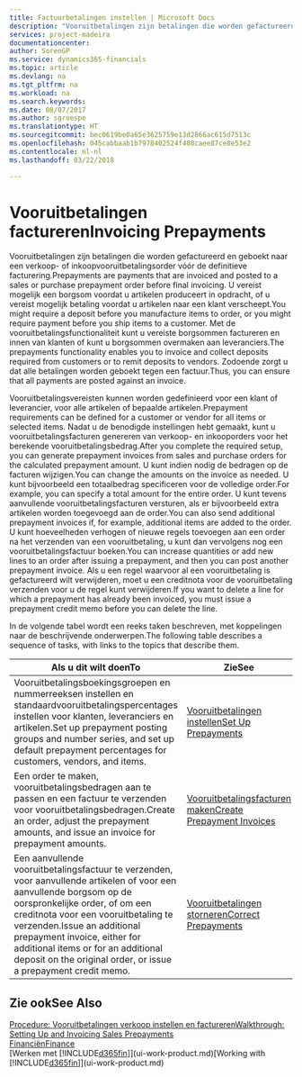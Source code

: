 ```yaml
---
title: Factuurbetalingen instellen | Microsoft Docs
description: "Vooruitbetalingen zijn betalingen die worden gefactureerd en geboekt naar een verkoop- of inkoopvooruitbetalingsorder vóór de definitieve facturering. U vereist mogelijk een borgsom voordat u artikelen produceert in opdracht, of u vereist mogelijk betaling voordat u artikelen naar een klant verscheept. Met de vooruitbetalingsfunctionaliteit kunt u vereiste borgsommen factureren en innen van klanten of kunt u borgsommen overmaken aan leveranciers. Zodoende zorgt u dat alle betalingen worden geboekt tegen een factuur."
services: project-madeira
documentationcenter: 
author: SorenGP
ms.service: dynamics365-financials
ms.topic: article
ms.devlang: na
ms.tgt_pltfrm: na
ms.workload: na
ms.search.keywords: 
ms.date: 08/07/2017
ms.author: sgroespe
ms.translationtype: HT
ms.sourcegitcommit: bec0619be0a65e3625759e13d2866ac615d7513c
ms.openlocfilehash: 045cabbaab1b7978402524f408caee87ce8e53e2
ms.contentlocale: nl-nl
ms.lasthandoff: 03/22/2018

---
```

# <a name="invoicing-prepayments"></a><span data-ttu-id="9de24-106">Vooruitbetalingen factureren</span><span class="sxs-lookup"><span data-stu-id="9de24-106">Invoicing Prepayments</span></span>
<span data-ttu-id="9de24-107">Vooruitbetalingen zijn betalingen die worden gefactureerd en geboekt naar een verkoop- of inkoopvooruitbetalingsorder vóór de definitieve facturering.</span><span class="sxs-lookup"><span data-stu-id="9de24-107">Prepayments are payments that are invoiced and posted to a sales or purchase prepayment order before final invoicing.</span></span> <span data-ttu-id="9de24-108">U vereist mogelijk een borgsom voordat u artikelen produceert in opdracht, of u vereist mogelijk betaling voordat u artikelen naar een klant verscheept.</span><span class="sxs-lookup"><span data-stu-id="9de24-108">You might require a deposit before you manufacture items to order, or you might require payment before you ship items to a customer.</span></span> <span data-ttu-id="9de24-109">Met de vooruitbetalingsfunctionaliteit kunt u vereiste borgsommen factureren en innen van klanten of kunt u borgsommen overmaken aan leveranciers.</span><span class="sxs-lookup"><span data-stu-id="9de24-109">The prepayments functionality enables you to invoice and collect deposits required from customers or to remit deposits to vendors.</span></span> <span data-ttu-id="9de24-110">Zodoende zorgt u dat alle betalingen worden geboekt tegen een factuur.</span><span class="sxs-lookup"><span data-stu-id="9de24-110">Thus, you can ensure that all payments are posted against an invoice.</span></span>  

 <span data-ttu-id="9de24-111">Vooruitbetalingsvereisten kunnen worden gedefinieerd voor een klant of leverancier, voor alle artikelen of bepaalde artikelen.</span><span class="sxs-lookup"><span data-stu-id="9de24-111">Prepayment requirements can be defined for a customer or vendor for all items or selected items.</span></span> <span data-ttu-id="9de24-112">Nadat u de benodigde instellingen hebt gemaakt, kunt u vooruitbetalingsfacturen genereren van verkoop- en inkooporders voor het berekende vooruitbetalingsbedrag.</span><span class="sxs-lookup"><span data-stu-id="9de24-112">After you complete the required setup, you can generate prepayment invoices from sales and purchase orders for the calculated prepayment amount.</span></span> <span data-ttu-id="9de24-113">U kunt indien nodig de bedragen op de facturen wijzigen.</span><span class="sxs-lookup"><span data-stu-id="9de24-113">You can change the amounts on the invoice as needed.</span></span> <span data-ttu-id="9de24-114">U kunt bijvoorbeeld een totaalbedrag specificeren voor de volledige order.</span><span class="sxs-lookup"><span data-stu-id="9de24-114">For example, you can specify a total amount for the entire order.</span></span> <span data-ttu-id="9de24-115">U kunt tevens aanvullende vooruitbetalingsfacturen versturen, als er bijvoorbeeld extra artikelen worden toegevoegd aan de order.</span><span class="sxs-lookup"><span data-stu-id="9de24-115">You can also send additional prepayment invoices if, for example, additional items are added to the order.</span></span> <span data-ttu-id="9de24-116">U kunt hoeveelheden verhogen of nieuwe regels toevoegen aan een order na het verzenden van een vooruitbetaling, u kunt dan vervolgens nog een vooruitbetalingsfactuur boeken.</span><span class="sxs-lookup"><span data-stu-id="9de24-116">You can increase quantities or add new lines to an order after issuing a prepayment, and then you can post another prepayment invoice.</span></span> <span data-ttu-id="9de24-117">Als u een regel waarvoor al een vooruitbetaling is gefactureerd wilt verwijderen, moet u een creditnota voor de vooruitbetaling verzenden voor u de regel kunt verwijderen.</span><span class="sxs-lookup"><span data-stu-id="9de24-117">If you want to delete a line for which a prepayment has already been invoiced, you must issue a prepayment credit memo before you can delete the line.</span></span>  

 <span data-ttu-id="9de24-118">In de volgende tabel wordt een reeks taken beschreven, met koppelingen naar de beschrijvende onderwerpen.</span><span class="sxs-lookup"><span data-stu-id="9de24-118">The following table describes a sequence of tasks, with links to the topics that describe them.</span></span>

|<span data-ttu-id="9de24-119">**Als u dit wilt doen**</span><span class="sxs-lookup"><span data-stu-id="9de24-119">**To**</span></span>|<span data-ttu-id="9de24-120">**Zie**</span><span class="sxs-lookup"><span data-stu-id="9de24-120">**See**</span></span>|  
|------------|-------------|  
|<span data-ttu-id="9de24-121">Vooruitbetalingsboekingsgroepen en nummerreeksen instellen en standaardvooruitbetalingspercentages instellen voor klanten, leveranciers en artikelen.</span><span class="sxs-lookup"><span data-stu-id="9de24-121">Set up prepayment posting groups and number series, and set up default prepayment percentages for customers, vendors, and items.</span></span>|[<span data-ttu-id="9de24-122">Vooruitbetalingen instellen</span><span class="sxs-lookup"><span data-stu-id="9de24-122">Set Up Prepayments</span></span>](finance-set-up-prepayments.md)|
|<span data-ttu-id="9de24-123">Een order te maken, vooruitbetalingsbedragen aan te passen en een factuur te verzenden voor vooruitbetalingsbedragen.</span><span class="sxs-lookup"><span data-stu-id="9de24-123">Create an order, adjust the prepayment amounts, and issue an invoice for prepayment amounts.</span></span>|[<span data-ttu-id="9de24-124">Vooruitbetalingsfacturen maken</span><span class="sxs-lookup"><span data-stu-id="9de24-124">Create Prepayment Invoices</span></span>](finance-how-to-create-prepayment-invoices.md)|  
|<span data-ttu-id="9de24-125">Een aanvullende vooruitbetalingsfactuur te verzenden, voor aanvullende artikelen of voor een aanvullende borgsom op de oorspronkelijke order, of om een creditnota voor een vooruitbetaling te verzenden.</span><span class="sxs-lookup"><span data-stu-id="9de24-125">Issue an additional prepayment invoice, either for additional items or for an additional deposit on the original order, or issue a prepayment credit memo.</span></span>|[<span data-ttu-id="9de24-126">Vooruitbetalingen storneren</span><span class="sxs-lookup"><span data-stu-id="9de24-126">Correct Prepayments</span></span>](finance-how-to-correct-prepayments.md)|  

## <a name="see-also"></a><span data-ttu-id="9de24-127">Zie ook</span><span class="sxs-lookup"><span data-stu-id="9de24-127">See Also</span></span>  
[<span data-ttu-id="9de24-128">Procedure: Vooruitbetalingen verkoop instellen en factureren</span><span class="sxs-lookup"><span data-stu-id="9de24-128">Walkthrough: Setting Up and Invoicing Sales Prepayments</span></span>](walkthrough-setting-up-and-invoicing-sales-prepayments.md)  
[<span data-ttu-id="9de24-129">Financiën</span><span class="sxs-lookup"><span data-stu-id="9de24-129">Finance</span></span>](finance.md)  
<span data-ttu-id="9de24-130">[Werken met [!INCLUDE[d365fin](includes/d365fin_md.md)]](ui-work-product.md)</span><span class="sxs-lookup"><span data-stu-id="9de24-130">[Working with [!INCLUDE[d365fin](includes/d365fin_md.md)]](ui-work-product.md)</span></span>

